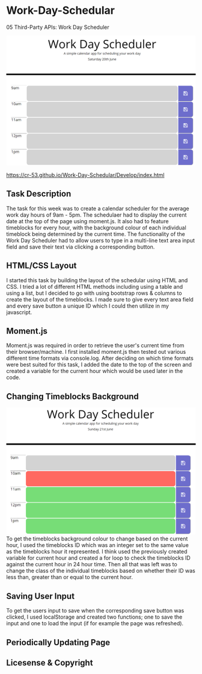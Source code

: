 # Work-Day-Schedular
05 Third-Party APIs: Work Day Scheduler

![Home Page](Assets/WorkDaySchedular.png)

https://cr-53.github.io/Work-Day-Schedular/Develop/index.html

## Task Description
The task for this week was to create a calendar scheduler for the average work day hours of 9am - 5pm. The schedulaer had to display the current date at the top of the page using moment.js. It also had to feature timeblocks for every hour, with the background colour of each individual timeblock being determined by the current time. The functionality of the Work Day Scheduler had to allow users to type in a multi-line text area input field and save their text via clicking a corresponding button.

## HTML/CSS Layout 
I started this task by building the layout of the schedular using HTML and CSS. I tried a lot of different HTML methods including using a table and using a list, but I decided to go with using bootstrap rows & columns to create the layout of the timeblocks. I made sure to give every text area field and every save button a unique ID which I could then utilize in my javascript.

## Moment.js
Moment.js was required in order to retrieve the user's current time from their browser/machine. I first installed moment.js then tested out various different time formats via console.log. After deciding on which time formats were best suited for this task, I added the date to the top of the screen and created a variable for the current hour which would be used later in the code.

## Changing Timeblocks Background
![Current Time](Assets/CurrentTime.png)
To get the timeblocks background colour to change based on the current hour, I used the timeblocks ID which was an integer set to the same value as the timeblocks hour it represented. I think used the previously created variable for current hour and created a for loop to check the timeblocks ID against the current hour in 24 hour time. Then all that was left was to change the class of the individual timeblocks based on whether their ID was less than, greater than or equal to the current hour.

## Saving User Input
To get the users input to save when the corresponding save button was clicked, I used localStorage and created two functions; one to save the input and one to load the input (if for example the page was refreshed). 

## Periodically Updating Page


## Licesense & Copyright
